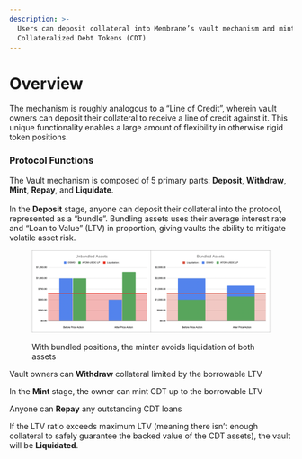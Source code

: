 ```yaml
---
description: >-
  Users can deposit collateral into Membrane’s vault mechanism and mint
  Collateralized Debt Tokens (CDT)
---
```


# Overview

The mechanism is roughly analogous to a “Line of Credit”, wherein vault owners can deposit their collateral to receive a line of credit against it. This unique functionality enables a large amount of flexibility in otherwise rigid token positions.

### Protocol Functions

The Vault mechanism is composed of 5 primary parts: **Deposit**, **Withdraw**, **Mint**, **Repay**, and **Liquidate**.\
\
In the **Deposit** stage, anyone can deposit their collateral into the protocol, represented as a “bundle”. Bundling assets uses their average interest rate and “Loan to Value” (LTV) in proportion, giving vaults the ability to mitigate volatile asset risk.

<figure><img src="../../.gitbook/assets/image (7).png" alt=""><figcaption><p>With bundled positions, the minter avoids liquidation of both assets</p></figcaption></figure>

Vault owners can **Withdraw** collateral limited by the borrowable LTV

In the **Mint** stage, the owner can mint CDT up to the borrowable LTV

Anyone can **Repay** any outstanding CDT loans

If the LTV ratio exceeds maximum LTV (meaning there isn’t enough collateral to safely guarantee the backed value of the CDT assets), the vault will be **Liquidated**.

